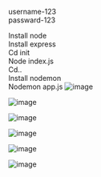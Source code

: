 username-123<br/>
passward-123<br/>

Install node<br/>
Install express<br/>
Cd init<br/>
Node index.js<br/>
Cd..<br/>
Install nodemon<br/>
Nodemon app.js
![image](https://github.com/user-attachments/assets/c9f17de9-0eb0-4512-96a3-9dd0ba9e93e7)

![image](https://github.com/user-attachments/assets/6d83d7b1-6a7f-46d2-88e6-c3987ead7359)

![image](https://github.com/user-attachments/assets/b188b5a8-3482-4c95-a11f-3f194f70705f)

![image](https://github.com/user-attachments/assets/aca994e7-9d68-4be9-940b-ff5492ca50d7)

![image](https://github.com/user-attachments/assets/8636a79c-606a-4a84-8beb-be213aff52fd)

![image](https://github.com/user-attachments/assets/e5c4b62b-7f91-4608-acf3-26996dfba960)



